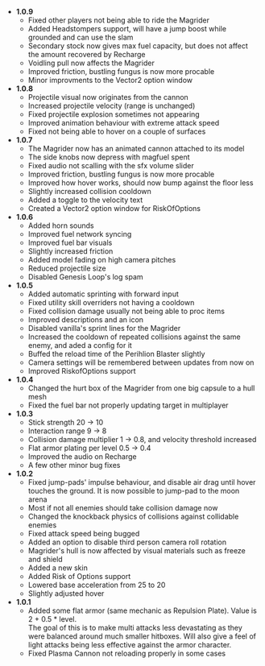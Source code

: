 - **1.0.9**
	- Fixed other players not being able to ride the Magrider
	- Added Headstompers support, will have a jump boost while grounded and can use the slam
	- Secondary stock now gives max fuel capacity, but does not affect the amount recovered by Recharge
	- Voidling pull now affects the Magrider
	- Improved friction, bustling fungus is now more procable
	- Minor improvments to the Vector2 option window
- **1.0.8**
	- Projectile visual now originates from the cannon
	- Increased projectile velocity (range is unchanged)
	- Fixed projectile explosion sometimes not appearing
	- Improved animation behaviour with extreme attack speed
	- Fixed not being able to hover on a couple of surfaces
- **1.0.7**
	- The Magrider now has an animated cannon attached to its model
	- The side knobs now depress with magfuel spent
	- Fixed audio not scalling with the sfx volume slider
	- Improved friction, bustling fungus is now more procable
	- Improved how hover works, should now bump against the floor less
	- Slightly increased collision cooldown
	- Added a toggle to the velocity text
	- Created a Vector2 option window for RiskOfOptions
- **1.0.6**
	- Added horn sounds
	- Improved fuel network syncing
	- Improved fuel bar visuals
	- Slightly increased friction
	- Added model fading on high camera pitches
	- Reduced projectile size
	- Disabled Genesis Loop's log spam
- **1.0.5**
	- Added automatic sprinting with forward input
	- Fixed utility skill overriders not having a cooldown
	- Fixed collision damage usually not being able to proc items
	- Improved descriptions and an icon
	- Disabled vanilla's sprint lines for the Magrider
	- Increased the cooldown of repeated collisions against the same enemy, and aded a config for it
	- Buffed the reload time of the Perihlion Blaster slightly
	- Camera settings will be remembered between updates from now on
	- Improved RiskofOptions support
- **1.0.4**
	- Changed the hurt box of the Magrider from one big capsule to a hull mesh
	- Fixed the fuel bar not properly updating target in multiplayer
- **1.0.3**
	- Stick strength 20 -> 10
	- Interaction range 9 -> 8
	- Collision damage multiplier 1 -> 0.8, and velocity threshold increased
	- Flat armor plating per level 0.5 -> 0.4
	- Improved the audio on Recharge
	- A few other minor bug fixes
- **1.0.2**
	- Fixed jump-pads' impulse behaviour, and disable air drag until hover touches the ground. It is now possible to jump-pad to the moon arena
	- Most if not all enemies should take collision damage now
	- Changed the knockback physics of collisions against collidable enemies
	- Fixed attack speed being bugged
	- Added an option to disable third person camera roll rotation
	- Magrider's hull is now affected by visual materials such as freeze and shield
	- Added a new skin
	- Added Risk of Options support
	- Lowered base acceleration from 25 to 20
	- Slightly adjusted hover
- **1.0.1**
	- Added some flat armor (same mechanic as Repulsion Plate). Value is 2 + 0.5 * level.   
	The goal of this is to make multi attacks less devastating as they were balanced around much smaller hitboxes. Will also give a feel of light attacks being less effective against the armor character.
	- Fixed Plasma Cannon not reloading properly in some cases 